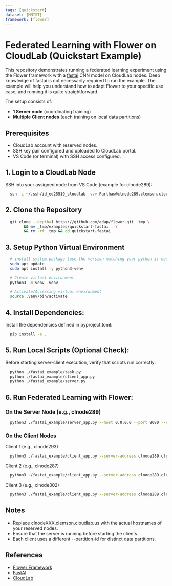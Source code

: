 ```yaml
---
tags: [quickstart]
dataset: [MNIST]
framework: [flower]
---
```


# Federated Learning with Flower on CloudLab (Quickstart Example)
This repository demonstrates running a federated learning experiment using the Flower framework with a [fastai](https://www.fast.ai/) CNN model on CloudLab nodes. Deep knowledge of fastai is not necessarily required to run the example. The example will help you understand how to adapt Flower to your specific use case, and running it is quite straightforward.

The setup consists of:
- **1 Server node** (coordinating training)
- **Multiple Client nodes** (each training on local data partitions)

## Prerequisites
- CloudLab account with reserved nodes.
- SSH key pair configured and uploaded to CloudLab portal.
- VS Code (or terminal) with SSH access configured.

## 1. Login to a CloudLab Node
SSH into your assigned node from VS Code (example for clnode289):
```bash
  ssh -i ~/.ssh/id_ed25519_cloudlab -vvv Parthaw@clnode289.clemson.cloudlab.us
```

## 2. Clone the Repository
```bash
  git clone --depth=1 https://github.com/adap/flower.git _tmp \
		&& mv _tmp/examples/quickstart-fastai . \
		&& rm -rf _tmp && cd quickstart-fastai
```

## 3. Setup Python Virtual Environment
```bash
  # install system package (use the version matching your python if needed)
  sudo apt update
  sudo apt install -y python3-venv

  # Create virtual environment
  python3 -m venv .venv

  # Activate/Accessing virtual environment
  source .venv/bin/activate
```
## 4. Install Dependencies:
Install the dependencies defined in pyproject.toml:
```bash
  pip install -e .
```

## 5. Run Local Scripts (Optional Check):
Before starting server-client execution, verify that scripts run correctly:
```bash
  python ./fastai_example/task.py
  python ./fastai_example/client_app.py
  python ./fastai_example/server.py
```

## 6. Run Federated Learning with Flower:
### On the Server Node (e.g., clnode289)
```bash
  python3 ./fastai_example/server_app.py --host 0.0.0.0 --port 8080 --rounds 5
```
### On the Client Nodes 
Client 1 (e.g., clnode293)
```bash
  python3 ./fastai_example/client_app.py --server-address clnode289.clemson.cloudlab.us:8080 --partition-id 0
```
Client 2 (e.g., clnode287)
```bash
  python3 ./fastai_example/client_app.py --server-address clnode289.clemson.cloudlab.us:8080 --partition-id 1
```
Client 3 (e.g., clnode302)
```bash
  python3 ./fastai_example/client_app.py --server-address clnode289.clemson.cloudlab.us:8080 --partition-id 2
```

## Notes
- Replace clnodeXXX.clemson.cloudlab.us with the actual hostnames of your reserved nodes.
- Ensure that the server is running before starting the clients.
- Each client uses a different --partition-id for distinct data partitions.

## References
- [Flower Framework](https://flower.ai/)
- [FastAI](https://docs.fast.ai/)
- [CloudLab](https://www.cloudlab.us/)
